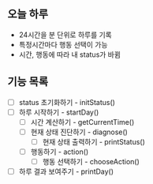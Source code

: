 ## 오늘 하루

- 24시간을 분 단위로 하루를 기록
- 특정시간마다 행동 선택이 가능
- 시간, 행동에 따라 내 status가 바뀜

## 기능 목록

- [ ] status 초기화하기 - initStatus()
- [ ] 하루 시작하기 - startDay()
  - [ ] 시간 계산하기 - getCurrentTime()
  - [ ] 현재 상태 진단하기 - diagnose()
    - [ ] 현재 상태 출력하기 - printStatus()
  - [ ] 행동하기 - action()
    - [ ] 행동 선택하기 - chooseAction()
- [ ] 하루 결과 보여주기 - printDay()